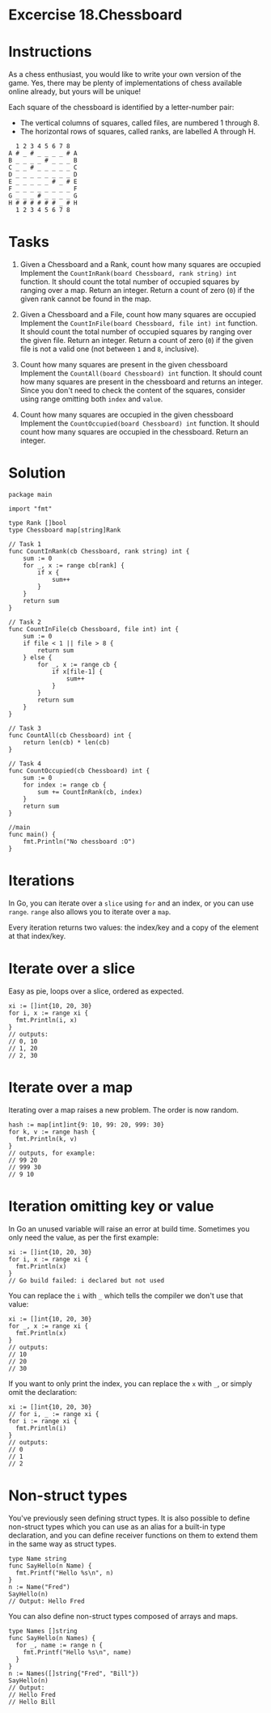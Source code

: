 
# Excercise 18.Chessboard

# Instructions
As a chess enthusiast, you would like to write your own version of the game. Yes, there may be plenty of implementations of chess available online already, but yours will be unique!

Each square of the chessboard is identified by a letter-number pair:

- The vertical columns of squares, called files, are numbered 1 through 8.
- The horizontal rows of squares, called ranks, are labelled A through H.
```
  1 2 3 4 5 6 7 8
A # _ # _ _ _ _ # A
B _ _ _ _ # _ _ _ B
C _ _ # _ _ _ _ _ C
D _ _ _ _ _ _ _ _ D
E _ _ _ _ _ # _ # E
F _ _ _ _ _ _ _ _ F
G _ _ _ # _ _ _ _ G
H # # # # # # _ # H
  1 2 3 4 5 6 7 8
```

# Tasks
1. Given a Chessboard and a Rank, count how many squares are occupied
Implement the `CountInRank(board Chessboard, rank string) int` function. It should count the total number of occupied squares by ranging over a map. Return an integer. Return a count of zero (`0`) if the given rank cannot be found in the map.

2. Given a Chessboard and a File, count how many squares are occupied
Implement the `CountInFile(board Chessboard, file int) int` function. It should count the total number of occupied squares by ranging over the given file. Return an integer. Return a count of zero (`0`) if the given file is not a valid one (not between `1` and `8`, inclusive).

3. Count how many squares are present in the given chessboard
Implement the `CountAll(board Chessboard) int` function. It should count how many squares are present in the chessboard and returns an integer. Since you don't need to check the content of the squares, consider using range omitting both `index` and `value`.

4. Count how many squares are occupied in the given chessboard
Implement the `CountOccupied(board Chessboard) int` function. It should count how many squares are occupied in the chessboard. Return an integer.

# Solution
``` 
package main

import "fmt"

type Rank []bool
type Chessboard map[string]Rank

// Task 1
func CountInRank(cb Chessboard, rank string) int {
	sum := 0
	for _, x := range cb[rank] {
		if x {
			sum++
		}
	}
	return sum
}

// Task 2
func CountInFile(cb Chessboard, file int) int {
	sum := 0
	if file < 1 || file > 8 {
		return sum
	} else {
		for _, x := range cb {
			if x[file-1] {
				sum++
			}
		}
		return sum
	}
}

// Task 3
func CountAll(cb Chessboard) int {
	return len(cb) * len(cb)
}

// Task 4
func CountOccupied(cb Chessboard) int {
	sum := 0
	for index := range cb {
		sum += CountInRank(cb, index)
	}
	return sum
}

//main
func main() {
	fmt.Println("No chessboard :O")
}
```

# Iterations
In Go, you can iterate over a `slice` using `for` and an index, or you can use `range`. `range` also allows you to iterate over a `map`.

Every iteration returns two values: the index/key and a copy of the element at that index/key.

# Iterate over a slice
Easy as pie, loops over a slice, ordered as expected.

```
xi := []int{10, 20, 30}
for i, x := range xi {
  fmt.Println(i, x)
}
// outputs:
// 0, 10
// 1, 20
// 2, 30
```

# Iterate over a map
Iterating over a map raises a new problem. The order is now random.

```
hash := map[int]int{9: 10, 99: 20, 999: 30}
for k, v := range hash {
  fmt.Println(k, v)
}
// outputs, for example:
// 99 20
// 999 30
// 9 10
```

# Iteration omitting key or value
In Go an unused variable will raise an error at build time. Sometimes you only need the value, as per the first example:

```
xi := []int{10, 20, 30}
for i, x := range xi {
  fmt.Println(x)
}
// Go build failed: i declared but not used
```

You can replace the `i` with `_` which tells the compiler we don't use that value:
```
xi := []int{10, 20, 30}
for _, x := range xi {
  fmt.Println(x)
}
// outputs:
// 10
// 20
// 30
```

If you want to only print the index, you can replace the `x` with `_`, or simply omit the declaration:
```
xi := []int{10, 20, 30}
// for i, _ := range xi {
for i := range xi {
  fmt.Println(i)
}
// outputs:
// 0
// 1
// 2
```

# Non-struct types
You've previously seen defining struct types. It is also possible to define non-struct types which you can use as an alias for a built-in type declaration, and you can define receiver functions on them to extend them in the same way as struct types.

```
type Name string
func SayHello(n Name) {
  fmt.Printf("Hello %s\n", n)
}
n := Name("Fred")
SayHello(n)
// Output: Hello Fred
```
You can also define non-struct types composed of arrays and maps.

```
type Names []string
func SayHello(n Names) {
  for _, name := range n {
    fmt.Printf("Hello %s\n", name)
  }
}
n := Names([]string{"Fred", "Bill"})
SayHello(n)
// Output:
// Hello Fred
// Hello Bill
```